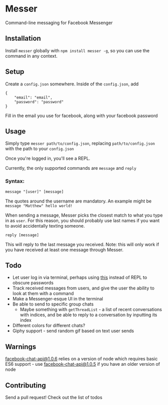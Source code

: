 # Messer

Command-line messaging for Facebook Messenger

## Installation

Install `messer` globally with `npm install messer -g`, so you can use the command in any context.

## Setup

Create a `config.json` somewhere. Inside of the `config.json`, add

```
{
	"email": "email",
	"password": "password"
}
```
Fill in the email you use for facebook, along with your facebook password

## Usage

Simply type `messer path/to/config.json`, replacing `path/to/config.json` with the path to your `config.json`

Once you're logged in, you'll see a REPL.

Currently, the only supported commands are `message` and `reply`

### Syntax:

`message "[user]" [message]`

The quotes around the username are mandatory. An example might be `message "Matthew" hello world!`

When sending a message, Messer picks the closest match to what you type in as `user`. For this reason, you should probably use last names if you want to avoid accidentally texting someone.

`reply [message]`

This will reply to the last message you received. Note: this will only work if you have received at least one message through Messer.

## Todo

* Let user log in via terminal, perhaps using [this](https://github.com/flatiron/prompt) instead of REPL to obscure passwords
* Track received messages from users, and give the user the ability to look at them with a command
* Make a Messenger-esque UI in the terminal
* Be able to send to specific group chats
	* Maybe something with `getThreadList` - a list of recent conversations with indices, and be able to reply to a conversation by inputting its index
* Different colors for different chats?
* Giphy support - send random gif based on text user sends

## Warnings

facebook-chat-api@1.0.6 relies on a version of node which requires basic ES6 support - use facebook-chat-api@1.0.5 if you have an older version of node

## Contributing

Send a pull request! Check out the list of todos